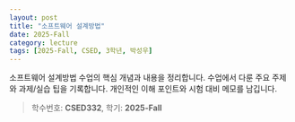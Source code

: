 ```yaml
---
layout: post
title: "소프트웨어 설계방법"
date: 2025-Fall
category: lecture
tags: [2025-Fall, CSED, 3학년, 박성우]
---
```

소프트웨어 설계방법 수업의 핵심 개념과 내용을 정리합니다.
수업에서 다룬 주요 주제와 과제/실습 팁을 기록합니다.
개인적인 이해 포인트와 시험 대비 메모를 남깁니다.

> 학수번호: **CSED332**, 학기: **2025-Fall**
